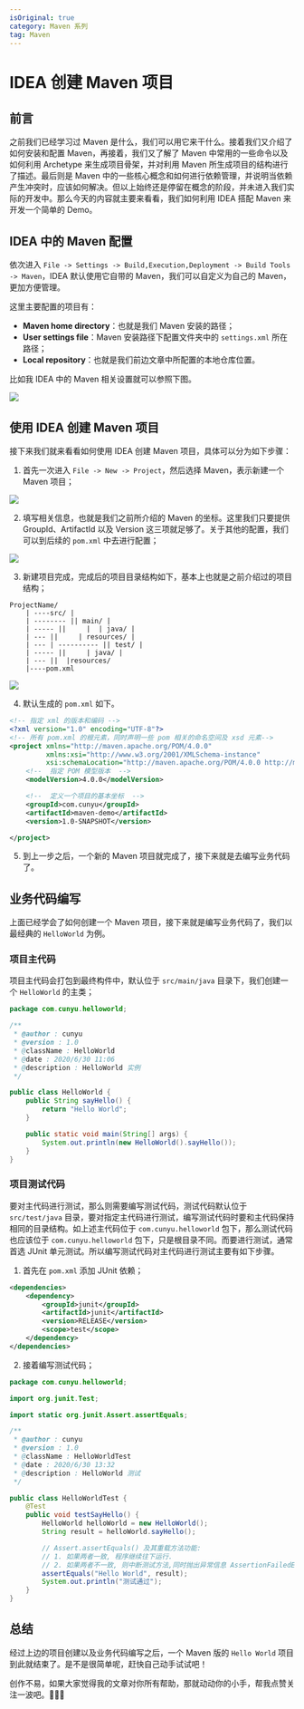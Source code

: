 ```yaml
---
isOriginal: true
category: Maven 系列
tag: Maven
---
```


# IDEA 创建 Maven 项目

## 前言

之前我们已经学习过 Maven 是什么，我们可以用它来干什么。接着我们又介绍了如何安装和配置 Maven，再接着，我们又了解了 Maven 中常用的一些命令以及如何利用 Archetype 来生成项目骨架，并对利用 Maven 所生成项目的结构进行了描述。最后则是 Maven 中的一些核心概念和如何进行依赖管理，并说明当依赖产生冲突时，应该如何解决。但以上始终还是停留在概念的阶段，并未进入我们实际的开发中。那么今天的内容就主要来看看，我们如何利用 IDEA 搭配 Maven 来开发一个简单的 Demo。

## IDEA 中的 Maven 配置

依次进入 `File -> Settings -> Build,Execution,Deployment -> Build Tools -> Maven`，IDEA 默认使用它自带的 Maven，我们可以自定义为自己的 Maven，更加方便管理。

这里主要配置的项目有：

-   **Maven home directory**：也就是我们 Maven 安装的路径；
-   **User settings file**：Maven 安装路径下配置文件夹中的 `settings.xml` 所在路径；
-   **Local repository**：也就是我们前边文章中所配置的本地仓库位置。

比如我 IDEA 中的 Maven 相关设置就可以参照下图。

![](assets/20200710-idea-maven/3a8f240387f0be16d9f1161fc17119d1.webp)

## 使用 IDEA 创建 Maven 项目

接下来我们就来看看如何使用 IDEA 创建 Maven 项目，具体可以分为如下步骤：

1.  首先一次进入 `File -> New -> Project`，然后选择 Maven，表示新建一个 Maven 项目；

![](assets/20200710-idea-maven/ec34f6c52bd77c208e315f56d1ca98de.webp)

2.  填写相关信息，也就是我们之前所介绍的 Maven 的坐标。这里我们只要提供 GroupId、ArtifactId 以及 Version 这三项就足够了。关于其他的配置，我们可以到后续的 `pom.xml` 中去进行配置；

![](assets/20200710-idea-maven/6d79685d9e783d69bc0eaccb27bf22bd.webp)

3.  新建项目完成，完成后的项目目录结构如下，基本上也就是之前介绍过的项目结构；

```
ProjectName/
    | ----src/ |
    | -------- || main/ |
	| ----- ||     |  | java/ |
	| --- ||     | resources/ |
	| --- | ---------- || test/ |
	| ----- ||     | java/ |
	| --- ||  |resources/
    |----pom.xml
```



![](assets/20200710-idea-maven/5f4bab56f2bb15926dbbf4331bd1f4a9.webp)

4.  默认生成的 `pom.xml` 如下。

```xml
<!-- 指定 xml 的版本和编码 -->
<?xml version="1.0" encoding="UTF-8"?>
<!-- 所有 pom.xml 的根元素，同时声明一些 pom 相关的命名空间及 xsd 元素-->
<project xmlns="http://maven.apache.org/POM/4.0.0"
         xmlns:xsi="http://www.w3.org/2001/XMLSchema-instance"
         xsi:schemaLocation="http://maven.apache.org/POM/4.0.0 http://maven.apache.org/xsd/maven-4.0.0.xsd">
    <!--  指定 POM 模型版本  -->
    <modelVersion>4.0.0</modelVersion>

    <!--  定义一个项目的基本坐标  -->
    <groupId>com.cunyu</groupId>
    <artifactId>maven-demo</artifactId>
    <version>1.0-SNAPSHOT</version>

</project>

```

5.  到上一步之后，一个新的 Maven 项目就完成了，接下来就是去编写业务代码了。

## 业务代码编写

上面已经学会了如何创建一个 Maven 项目，接下来就是编写业务代码了，我们以最经典的 `HelloWorld` 为例。

### 项目主代码

项目主代码会打包到最终构件中，默认位于 `src/main/java` 目录下，我们创建一个 `HelloWorld` 的主类；

```java
package com.cunyu.helloworld;

/**
 * @author : cunyu
 * @version : 1.0
 * @className : HelloWorld
 * @date : 2020/6/30 11:06
 * @description : HelloWorld 实例
 */

public class HelloWorld {
    public String sayHello() {
        return "Hello World";
    }

    public static void main(String[] args) {
        System.out.println(new HelloWorld().sayHello());
    }
}
```

### 项目测试代码

要对主代码进行测试，那么则需要编写测试代码，测试代码默认位于 `src/test/java` 目录，要对指定主代码进行测试，编写测试代码时要和主代码保持相同的目录结构。如上述主代码位于 `com.cunyu.helloworld` 包下，那么测试代码也应该位于 `com.cunyu.helloworld` 包下，只是根目录不同。而要进行测试，通常首选 JUnit 单元测试。所以编写测试代码对主代码进行测试主要有如下步骤。

1.  首先在 `pom.xml` 添加 JUnit 依赖；

```xml
<dependencies>
    <dependency>
        <groupId>junit</groupId>
        <artifactId>junit</artifactId>
        <version>RELEASE</version>
        <scope>test</scope>
    </dependency>
</dependencies>
```

2.  接着编写测试代码；

```java
package com.cunyu.helloworld;

import org.junit.Test;

import static org.junit.Assert.assertEquals;

/**
 * @author : cunyu
 * @version : 1.0
 * @className : HelloWorldTest
 * @date : 2020/6/30 13:32
 * @description : HelloWorld 测试
 */

public class HelloWorldTest {
    @Test
    public void testSayHello() {
        HelloWorld helloWorld = new HelloWorld();
        String result = helloWorld.sayHello();

        // Assert.assertEquals() 及其重载方法功能:
        // 1. 如果两者一致, 程序继续往下运行.
        // 2. 如果两者不一致, 则中断测试方法,同时抛出异常信息 AssertionFailedError.
        assertEquals("Hello World", result);
        System.out.println("测试通过");
    }
}
```

## 总结

经过上边的项目创建以及业务代码编写之后，一个 Maven 版的 `Hello World` 项目到此就结束了。是不是很简单呢，赶快自己动手试试吧！

创作不易，如果大家觉得我的文章对你所有帮助，那就动动你的小手，帮我点赞关注一波吧。💖💖💖